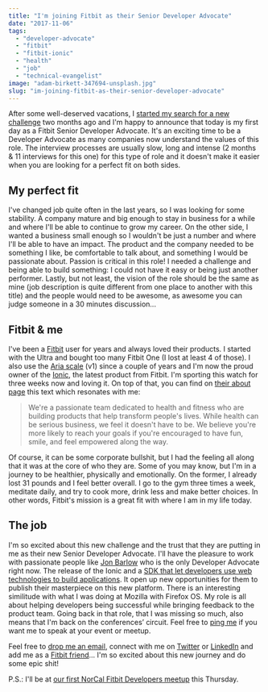```yaml
---
title: "I'm joining Fitbit as their Senior Developer Advocate"
date: "2017-11-06"
tags: 
  - "developer-advocate"
  - "fitbit"
  - "fitbit-ionic"
  - "health"
  - "job"
  - "technical-evangelist"
image: "adam-birkett-347694-unsplash.jpg"
slug: "im-joining-fitbit-as-their-senior-developer-advocate"
---
```


After some well-deserved vacations, I [started my search for a new challenge](https://fred.dev/i-just-want-to-make-shit-happens-looking-for-a-new-opportunity/) two months ago and I'm happy to announce that today is my first day as a Fitbit Senior Developer Advocate. It's an exciting time to be a Developer Advocate as many companies now understand the values of this role. The interview processes are usually slow, long and intense (2 months & 11 interviews for this one) for this type of role and it doesn't make it easier when you are looking for a perfect fit on both sides.

## My perfect fit

I've changed job quite often in the last years, so I was looking for some stability. A company mature and big enough to stay in business for a while and where I'll be able to continue to grow my career. On the other side, I wanted a business small enough so I wouldn't be just a number and where I'll be able to have an impact. The product and the company needed to be something I like, be comfortable to talk about, and something I would be passionate about. Passion is critical in this role! I needed a challenge and being able to build something: I could not have it easy or being just another performer. Lastly, but not least, the vision of the role should be the same as mine (job description is quite different from one place to another with this title) and the people would need to be awesome, as awesome you can judge someone in a 30 minutes discussion...

## Fitbit & me

I've been a [Fitbit](https://www.fitbit.com/) user for years and always loved their products. I started with the Ultra and bought too many Fitbit One (I lost at least 4 of those). I also use the [Aria scale](https://www.fitbit.com/en-ca/shop/aria2) (v1) since a couple of years and I'm now the proud owner of the [Ionic](https://www.fitbit.com/en-ca/shop/ionic), the latest product from Fitbit. I'm sporting this watch for three weeks now and loving it. On top of that, you can find on [their about page](https://www.fitbit.com/en-ca/about) this text which resonates with me:

> We're a passionate team dedicated to health and fitness who are building products that help transform people's lives. While health can be serious business, we feel it doesn't have to be. We believe you're more likely to reach your goals if you're encouraged to have fun, smile, and feel empowered along the way.

Of course, it can be some corporate bullshit, but I had the feeling all along that it was at the core of who they are. Some of you may know, but I'm in a journey to be healthier, physically and emotionally. On the former, I already lost 31 pounds and I feel better overall. I go to the gym three times a week, meditate daily, and try to cook more, drink less and make better choices. In other words, Fitbit's mission is a great fit with where I am in my life today.

## The job

I'm so excited about this new challenge and the trust that they are putting in me as their new Senior Developer Advocate. I'll have the pleasure to work with passionate people like [Jon Barlow](https://www.linkedin.com/in/orviwan/) who is the only Developer Advocate right now. The release of the Ionic and a [SDK that let developers use web technologies to build applications](https://dev.fitbit.com/). It open up new opportunities for them to publish their masterpiece on this new platform. There is an interesting similitude with what I was doing at Mozilla with Firefox OS. My role is all about helping developers being successful while bringing feedback to the product team. Going back in that role, that I was missing so much, also means that I'm back on the conferences’ circuit. Feel free to [ping me](mailto:fharper@fitbit.com) if you want me to speak at your event or meetup.

Feel free to [drop me an email](mailto:fharper@fitbit.com), connect with me on [Twitter](https://twitter.com/fharper) or [LinkedIn](https://www.linkedin.com/in/fredericharper/) and add me as a [Fitbit friend](https://www.fitbit.com/user/226CCQ)... I'm so excited about this new journey and do some epic shit!

P.S.: I'll be at [our first NorCal Fitbit Developers meetup](https://www.meetup.com/fitbit/events/244553381/) this Thursday.
